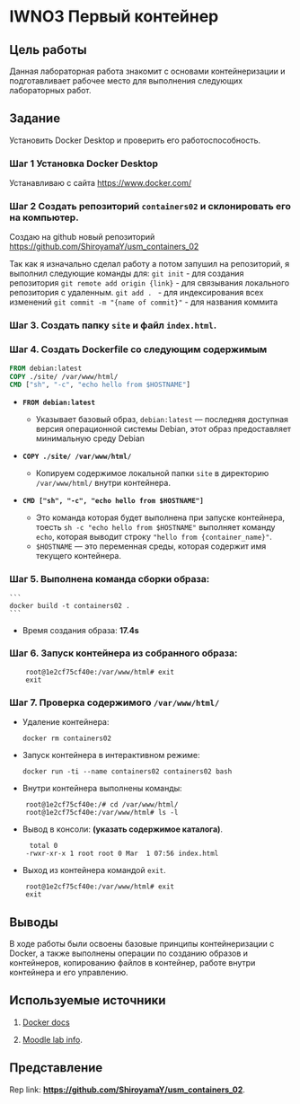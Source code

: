 # IWNO3 Первый контейнер

## Цель работы

Данная лабораторная работа знакомит с основами контейнеризации и подготавливает рабочее место для выполнения следующих лабораторных работ.

## Задание

Установить Docker Desktop и проверить его работоспособность.

### Шаг 1 Установка Docker Desktop
Устанавливаю с сайта https://www.docker.com/
### Шаг 2 Создать репозиторий `containers02` и склонировать его на компьютер.
Cоздаю на github новый репозиторий https://github.com/ShiroyamaY/usm_containers_02

Так как я изначально сделал работу а потом запушил на репозиторий, я выполнил следующие команды для:
	 `git init` -  для создания репозитория
	`git remote add origin {link}` -  для связывания локального репозитория с удаленным.
	`git add . ` - для индексирования всех изменений
	`git commit -m "{name of commit}"` - для названия коммита

### Шаг 3. Создать папку `site` и файл `index.html`.

### Шаг 4. Создать Dockerfile со следующим содержимым
```Dockerfile
FROM debian:latest
COPY ./site/ /var/www/html/
CMD ["sh", "-c", "echo hello from $HOSTNAME"]
```
- **`FROM debian:latest`**
    
    - Указывает базовый образ, `debian:latest` — последняя доступная версия операционной системы Debian, этот образ предоставляет минимальную среду Debian
- **`COPY ./site/ /var/www/html/`**
    
    - Копируем содержимое локальной папки `site` в директорию `/var/www/html/` внутри контейнера.

- **`CMD ["sh", "-c", "echo hello from $HOSTNAME"]`**
    
    - Это команда которая будет выполнена при запуске контейнера, тоесть `sh -c "echo hello from $HOSTNAME"` выполняет команду `echo`, которая выводит строку `"hello from {container_name}"`.
    - `$HOSTNAME` — это переменная среды, которая содержит имя текущего контейнера.
### Шаг 5. Выполнена команда сборки образа:
    
    ```
    docker build -t containers02 .
    ```
    
- Время создания образа: **17.4s**
### Шаг 6. Запуск контейнера из собранного образа:

```
	root@1e2cf75cf40e:/var/www/html# exit
	exit
```
### Шаг 7. Проверка содержимого `/var/www/html/`

- Удаление контейнера:
    
    ```
    docker rm containers02
    ```
    
- Запуск контейнера в интерактивном режиме:
    
    ```
    docker run -ti --name containers02 containers02 bash
    ```
    
- Внутри контейнера выполнены команды:
    
```
    root@1e2cf75cf40e:/# cd /var/www/html/
    root@1e2cf75cf40e:/var/www/html# ls -l 
```
    
- Вывод в консоли: **(указать содержимое каталога)**.
```
	 total 0
	-rwxr-xr-x 1 root root 0 Mar  1 07:56 index.html
```
- Выход из контейнера командой `exit`. 
```
	root@1e2cf75cf40e:/var/www/html# exit
	exit
```

## Выводы

В ходе работы были освоены базовые принципы контейнеризации с Docker, а также выполнены операции по созданию образов и контейнеров, копированию файлов в контейнер, работе внутри контейнера и его управлению.

## Используемые источники

1. [Docker docs](https://docs.docker.com/)
    
2. [Moodle lab info](https://moodle.usm.md/mod/assign/view.php?id=282116).
    

## Представление

Rep link: **https://github.com/ShiroyamaY/usm_containers_02**.
